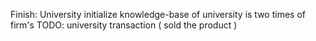 Finish:
	University initialize
	knowledge-base of university is  two times of firm's
TODO:
	university transaction ( sold the product )
	